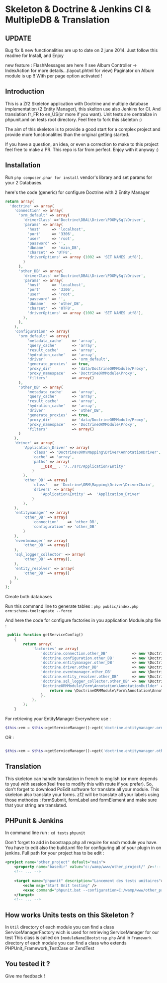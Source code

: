 Skeleton & Doctrine & Jenkins CI & MultipleDB & Translation
===========================================================

UPDATE
------
Bug fix & new functionalities are up to date on 2 june 2014. Just follow this readme for Install, and Enjoy

new feature :
FlashMessages are here !! see Album Controller -> IndexAction for more details...(layout.phtml for view)
Paginator on Album module is up !! With per page option activated ! 

Introduction
------------
This is a Zf2 Skeleton application with Doctrine and multiple database implementation (2 Entity Manager), this skelton use also Jenkins for CI. And translation fr_FR to en_US(or more if you want).
Unit tests are centralize in phpunit.xml on tests root directory. Feel free to fork this skeleton :)

The aim of this skeleton is to provide a good start for a complex project and provide more functionalities than the original getting started.

If you have a question, an idea, or even a correction to make to this project feel free to make a PR. This repo is far from perfect. Enjoy with it anyway :)

Installation
------------

Run `php composer.phar for install` vendor's library and set params for your 2 Databases.

here's the code (generic) for configure Doctrine with 2 Entity Manager

```php
return array(
  'doctrine' => array(
    'connection' => array(
      'orm_default' => array(
        'driverClass' =>'Doctrine\DBAL\Driver\PDOMySql\Driver',
        'params' => array(
          'host'     => 'localhost',
          'port'     => '3306',
          'user'     => 'root',
          'password' => '',
          'dbname'   => 'main_DB',
          'charset' => 'UTF8',
          'driverOptions' => array (1002 => 'SET NAMES utf8'),
        )
      ),
      'other_DB' => array(
        'driverClass' =>'Doctrine\DBAL\Driver\PDOMySql\Driver',
        'params' => array(
          'host'     => 'localhost',
          'port'     => '3306',
          'user'     => 'root',
          'password' => '',
          'dbname'   => 'other_DB',
          'charset'  => 'UTF8',
          'driverOptions' => array (1002 => 'SET NAMES utf8'),
        ),
      ),
    ),
    'configuration' => array(
      'orm_default' => array(
          'metadata_cache'    => 'array',
          'query_cache'       => 'array',
          'result_cache'      => 'array',
          'hydration_cache'   => 'array',
          'driver'            => 'orm_default',
          'generate_proxies'  => true,
          'proxy_dir'         => 'data/DoctrineORMModule/Proxy',
          'proxy_namespace'   => 'DoctrineORMModule\Proxy',
          'filters'           => array()
      ),
      'other_DB' => array(
          'metadata_cache'    => 'array',
          'query_cache'       => 'array',
          'result_cache'      => 'array',
          'hydration_cache'   => 'array',
          'driver'            => 'other_DB',
          'generate_proxies'  => true,
          'proxy_dir'         => 'data/DoctrineORMModule/Proxy',
          'proxy_namespace'   => 'DoctrineORMModule\Proxy',
          'filters'           => array()
      )
    ),
    'driver' => array(
        'Application_Driver' => array(
            'class' => 'Doctrine\ORM\Mapping\Driver\AnnotationDriver',
            'cache' => 'array',
            'paths' => array(
                __DIR__ . '/../src/Application/Entity'
            )
        ),
        'other_DB' => array(
            'class'   => 'Doctrine\ORM\Mapping\Driver\DriverChain',
            'drivers' => array(
                'Application\Entity' =>  'Application_Driver'
            )
        ),
    ),
    'entitymanager' => array(
        'other_DB' => array(
            'connection'    => 'other_DB',
            'configuration' => 'other_DB'
        )
    ),
    'eventmanager' => array(
        'other_DB' => array()
    ),
    'sql_logger_collector' => array(
        'other_DB' => array(),
    ),
    'entity_resolver' => array(
        'other_DB' => array()
    ),
  )
);
```

Create both databases

Run this command line to generate tables :
`php public/index.php orm:schema-tool:update --force`

And here the code for configure factories in you application Module.php file :
```php
 public function getServiceConfig()
    {
        return array(
            'factories' => array(
                'doctrine.connection.other_DB'           => new \DoctrineORMModule\Service\DBALConnectionFactory('other_DB'),
                'doctrine.configuration.other_DB'        => new \DoctrineORMModule\Service\ConfigurationFactory('other_DB'),
                'doctrine.entitymanager.other_DB'        => new \DoctrineORMModule\Service\EntityManagerFactory('other_DB'),
                'doctrine.driver.other_DB'               => new \DoctrineModule\Service\DriverFactory('other_DB'),
                'doctrine.eventmanager.other_DB'         => new \DoctrineModule\Service\EventManagerFactory('other_DB'),
                'doctrine.entity_resolver.other_DB'      => new \DoctrineORMModule\Service\EntityResolverFactory('other_DB'),
                'doctrine.sql_logger_collector.other_DB' => new \DoctrineORMModule\Service\EntityResolverFactory('other_DB'),
                'DoctrineORMModule\Form\Annotation\AnnotationBuilder' => function(\Zend\ServiceManager\ServiceLocatorInterface $sl) {
                    return new \DoctrineORMModule\Form\Annotation\AnnotationBuilder($sl->get('doctrine.entitymanager.other_DB'));
                },
            ),
        );
    }
```

For retrieving your EntityManager Everywhere use :

```php
$this->em = $this->getServiceManager()->get('doctrine.entitymanager.orm_default');

```
OR :

```php

$this->em = $this->getServiceManager()->get('doctrine.entitymanager.other_DB');

```
Translation
-----------
This skeleton can handle translation in french to english (or more depends to you) with session(feel free to modify this with route if you prefer).
So, don't forget to download PoEdit software for translate all your module.
This skeleton also translate your forms. zf2 will be translate all your labels using those methodes : formSubmit, formLabel and formElement and make sure that your string are translated.

PHPunit & Jenkins
-----------------

In command line run :
`cd tests`
`phpunit`

Don't forget to add in boostrapp.php all require for each module you have.
You have to edit also the build.xml file for configuring all of your plugin in on jenkins. Full path for your project
has to be edit : 
```xml
<project name="other_project" default="main">
    <property name="basedir" value="c:/wamp/www/other_project/" /><!-- here -->
    <!-- ... -->
    
    <target name="phpunit" description="Lancement des tests unitaires">
        <echo msg="Start Unit testing" />
        <exec command="phpunit.bat --configuration=C:/wamp/www/other_project/tests/phpunit.xml"/><!-- and here -->
    </target>
    <!-- ... -->
```
How works Units tests on this Skeleton ?
--------------------------------------

In `Util` directory of each module you can find a class ServiceManagerFactory wich is used for retrieving ServiceManager for our test
This class is called on `[moduleName]Bootstrap.php` And in `Framework` directory of each module you can find a class who extends PHPUnit_Framework_TestCase or ZendTest 

You tested it ?
---------------

Give me feedback !
